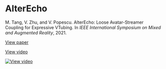 # AlterEcho

M. Tang, V. Zhu, and V. Popescu. AlterEcho: Loose Avatar-Streamer Coupling for Expressive VTubing. In _IEEE International
Symposium on Mixed and Augmented Reality_, 2021.

[View paper](https://github.com/TigerHix/AlterEcho/blob/main/Paper.pdf)

[View video](https://www.youtube.com/watch?v=KZCb4kvGJVs)

[![View video](https://img.youtube.com/vi/KZCb4kvGJVs/0.jpg)](https://www.youtube.com/watch?v=KZCb4kvGJVs)
